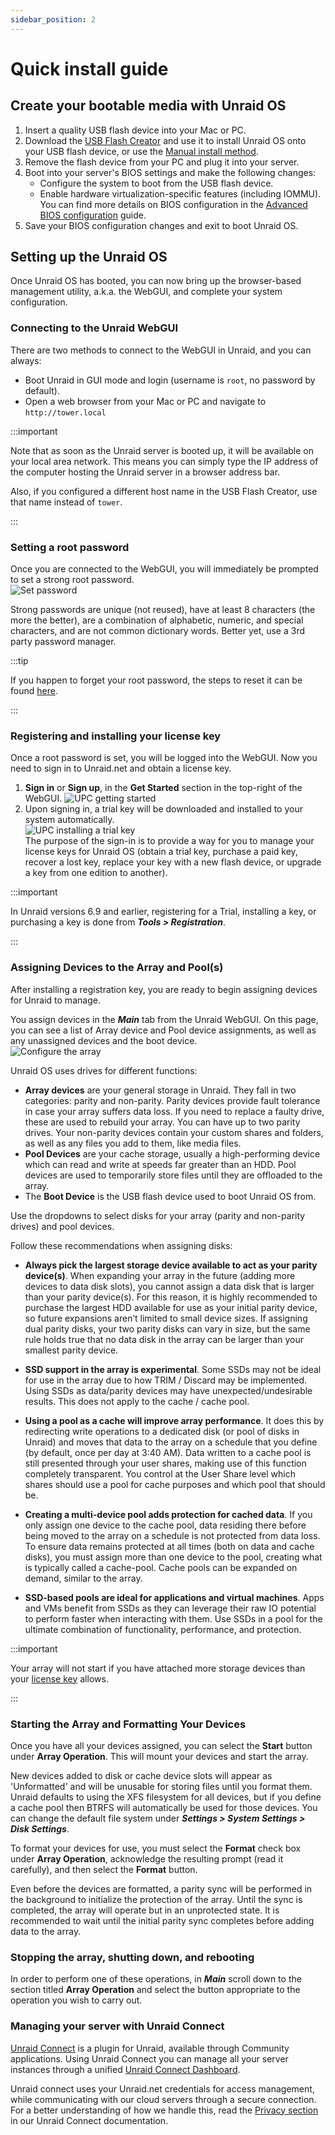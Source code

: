 ```yaml
---
sidebar_position: 2
---
```


# Quick install guide

## Create your bootable media with Unraid OS

1. Insert a quality USB flash device into your Mac or PC.
2. Download the [USB Flash Creator](https://unraid.net/download) and use it to install Unraid OS onto your USB flash device, or use the [Manual install method](./manual-install-method.md).
3. Remove the flash device from your PC and plug it into your server.
4. Boot into your server's BIOS settings and make the following changes:
    * Configure the system to boot from the USB flash device.
    * Enable hardware virtualization-specific features (including IOMMU).  
    You can find more details on BIOS configuration in the [Advanced BIOS configuration](./advanced-bios-config.md) guide.
5. Save your BIOS configuration changes and exit to boot Unraid OS.

## Setting up the Unraid OS

Once Unraid OS has booted, you can now bring up the browser-based management utility, a.k.a. the WebGUI, and complete your system configuration.

### Connecting to the Unraid WebGUI

There are two methods to connect to the WebGUI in Unraid, and you can always:

* Boot Unraid in GUI mode and login (username is `root`, no password by default).
* Open a web browser from your Mac or PC and navigate to `http://tower.local`

:::important

Note that as soon as the Unraid server is booted up, it will be available on your local area network. This means you can simply type  the IP address of the computer hosting the Unraid server in a browser address bar.

Also, if you configured a different host name in the USB Flash Creator, use that name instead of `tower`.

:::

### Setting a root password

Once you are connected to the WebGUI, you will immediately be prompted to set a strong root password.  
![Set password](../assets/Set_root_password.png)

Strong passwords are unique (not reused), have at least 8 characters (the more the better), are a combination of alphabetic, numeric, and special characters, and are not common dictionary words. Better yet, use a 3rd party password manager.

<!-- Later on, if you need to change the password, you can follow [these instructions]()-->

:::tip

If you happen to forget your root password, the steps to reset it can be found [here](../guides/reset-password.md).

:::

### Registering and installing your license key

Once a root password is set, you will be logged into the WebGUI. Now you need to sign in to Unraid.net and obtain a license key.

1. **Sign in** or **Sign up**, in the **Get Started** section in the top-right of the WebGUI.
  ![UPC getting started](../assets/Upc_get_started.png)
2. Upon signing in, a trial key will be downloaded and installed to your system automatically.  
  ![UPC installing a trial key](../assets/Upc_install_trial_key.png)  
The purpose of the sign-in is to provide a way for you to manage your license keys for Unraid OS (obtain a trial key, purchase a paid key, recover a lost key, replace your key with a new flash device, or upgrade a key from one edition to another).

:::important

In Unraid versions 6.9 and earlier, registering for a Trial, installing a key, or purchasing a key is done from ***Tools > Registration***.

:::

### Assigning Devices to the Array and Pool(s)

After installing a registration key, you are ready to begin assigning devices for Unraid to manage.

You assign devices in the ***Main*** tab from the Unraid WebGUI. On this page, you can see a list of Array device and Pool device assignments, as well as any unassigned devices and the boot device.  
![Configure the array](../assets/Configuringarray1.png)

Unraid OS uses drives for different functions:

* **Array devices** are your general storage in Unraid. They fall in two categories: parity and non-parity. Parity devices provide fault tolerance in case your array suffers data loss. If you need to replace a faulty drive, these are used to rebuild your array. You can have up to two parity drives.  Your non-parity devices contain your custom shares and folders, as well as any files you add to them, like media files.
* **Pool Devices** are your cache storage, usually a high-performing device which can read and write at speeds far greater than an HDD. Pool devices are used to temporarily store files until they are offloaded to the array.
* The **Boot Device** is the USB flash device used to boot Unraid OS from.

Use the dropdowns to select disks for your array (parity and non-parity drives) and pool devices.

Follow these recommendations when assigning disks:

* **Always pick the largest storage device available to act as your parity device(s)**. When expanding your array in the future (adding more devices to data disk slots), you cannot assign a data disk that is larger than your parity device(s). For this reason, it is highly recommended to purchase the largest HDD available for use as your initial parity device, so future expansions aren’t limited to small device sizes. If assigning dual parity disks, your two parity disks can vary in size, but the same rule holds true that no data disk in the array can be larger than your smallest parity device.

* **SSD support in the array is experimental**. Some SSDs may not be ideal for use in the array due to how TRIM / Discard may be implemented. Using SSDs as data/parity devices may have unexpected/undesirable results. This does not apply to the cache / cache pool.

* **Using a pool as a cache will improve array performance**. It does this by redirecting write operations to a dedicated disk (or pool of disks in Unraid) and moves that data to the array on a schedule that you define (by default, once per day at 3:40 AM). Data written to a cache pool is still presented through your user shares, making use of this function completely transparent. You control at the User Share level which shares should use a pool for cache purposes and which pool that should be.

* **Creating a multi-device pool adds protection for cached data**. If you only assign one device to the cache pool, data residing there before being moved to the array on a schedule is not protected from data loss. To ensure data remains protected at all times (both on data and cache disks), you must assign more than one device to the pool, creating what is typically called a cache-pool. Cache pools can be expanded on demand, similar to the array.

* **SSD-based pools are ideal for applications and virtual machines**. Apps and VMs benefit from SSDs as they can leverage their raw IO potential to perform faster when interacting with them. Use SSDs in a pool for the ultimate combination of functionality, performance, and protection.

:::important

Your array will not start if you have attached more storage devices than your [license key](https://unraid.net/pricing) allows.

:::

### Starting the Array and Formatting Your Devices

Once you have all your devices assigned, you can select the **Start** button under **Array Operation**. This will mount your devices and start the array.

New devices added to disk or cache device slots will appear as 'Unformatted' and will be unusable for storing files until you format them. Unraid defaults to using the XFS filesystem for all devices, but if you define a cache pool then BTRFS will automatically be used for those devices. You can change the default file system under ***Settings > System Settings > Disk Settings***.

To format your devices for use, you must select the **Format** check box under **Array Operation**, acknowledge the resulting prompt (read it carefully), and then select the **Format** button.

Even before the devices are formatted, a parity sync will be performed in the background to initialize the protection of the array. Until the sync is completed, the array will operate but in an unprotected state. It is recommended to wait until the initial parity sync completes before adding data to the array.

### Stopping the array, shutting down, and rebooting

In order to perform one of these operations, in ***Main*** scroll down to the section titled **Array Operation** and select the button appropriate to the operation you wish to carry out.

### Managing your server with Unraid Connect

[Unraid Connect](/connect/about.md) is a plugin for Unraid, available through Community applications. Using Unraid Connect you can manage all your server instances through a unified [Unraid Connect Dashboard](https://connect.myunraid.net/).

Unraid connect uses your Unraid.net credentials for access management, while communicating with our cloud servers through a secure connection. For a better understanding of how we handle this, read the [Privacy section](../../connect/help.md#privacy) in our Unraid Connect documentation.
